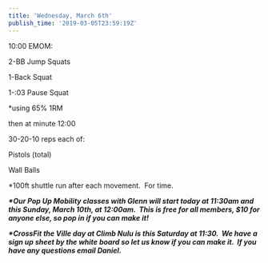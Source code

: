 ```yaml
---
title: 'Wednesday, March 6th'
publish_time: '2019-03-05T23:59:19Z'
---
```


10:00 EMOM:

2-BB Jump Squats

1-Back Squat

1-:03 Pause Squat

\*using 65% 1RM

then at minute 12:00

30-20-10 reps each of:

Pistols (total)

Wall Balls

\*100ft shuttle run after each movement.  For time.

***\*Our Pop Up Mobility classes with Glenn will start today at 11:30am
and this Sunday, March 10th, at 12:00am.  This is free for all members,
\$10 for anyone else, so pop in if you can make it!***

***\*CrossFit the Ville day at Climb Nulu is this Saturday at 11:30.  We
have a sign up sheet by the white board so let us know if you can make
it.  If you have any questions email Daniel.***
